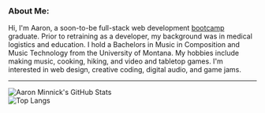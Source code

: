 ### About Me:
Hi, I'm Aaron, a soon-to-be full-stack web development [bootcamp](https://www.epicodus.com/) graduate. Prior to retraining as a developer, my background was in medical logistics and education. I hold a Bachelors in Music in Composition and Music Technology from the University of Montana. My hobbies include making music, cooking, hiking, and video and tabletop games. I'm interested in web design, creative coding, digital audio, and game jams.  

---
![Aaron Minnick's GitHub Stats](https://github-readme-stats.vercel.app/api?username=aaronminnick&theme=blue-green&show_icons=true)  
![Top Langs](https://github-readme-stats.vercel.app/api/top-langs/?username=aaronminnick&theme=blue-green&layout=compact)
